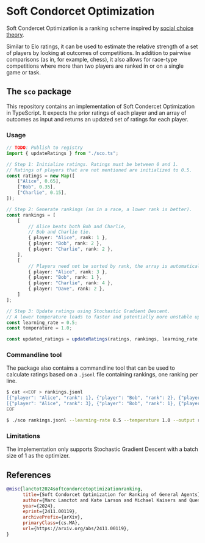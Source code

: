 # Soft Condorcet Optimization

Soft Condercet Optimization is a ranking scheme inspired by [social choice
theory](https://en.wikipedia.org/wiki/Social_choice_theory).

Similar to Elo ratings, it can be used to estimate the relative strength of a
set of players by looking at outcomes of competitions. In addition to pairwise
comparisons (as in, for example, chess), it also allows for race-type
competitions where more than two players are ranked in or on a single game or
task.


## The `sco` package

This repository contains an implementation of Soft Condercet Optimization in
TypeScript. It expects the prior ratings of each player and an array of outcomes
as input and returns an updated set of ratings for each player.


### Usage

```ts
// TODO: Publish to registry
import { updateRatings } from "./sco.ts";

// Step 1: Initialize ratings. Ratings must be between 0 and 1.
// Ratings of players that are not mentioned are initialized to 0.5.
const ratings = new Map([
    ["Alice", 0.65],
    ["Bob", 0.35],
    ["Charlie", 0.15],
]);

// Step 2: Generate rankings (as in a race, a lower rank is better).
const rankings = [
    [
        // Alice beats both Bob and Charlie,
        // Bob and Charlie tie.
        { player: "Alice", rank: 1 },
        { player: "Bob", rank: 2 },
        { player: "Charlie", rank: 2 },
    ],
    [
        // Players need not be sorted by rank, the array is automatically sorted.
        { player: "Alice", rank: 3 },
        { player: "Bob", rank: 1 },
        { player: "Charlie", rank: 4 },
        { player: "Dave", rank: 2 },
    ]
];

// Step 3: Update ratings using Stochastic Gradient Descent.
// A lower temperature leads to faster and potentially more unstable updates.
const learning_rate = 0.5;
const temperature = 1.0;

const updated_ratings = updateRatings(ratings, rankings, learning_rate, temperature);
```

### Commandline tool

The package also contains a commandline tool that can be used to calculate
ratings based on a `.jsonl` file containing rankings, one ranking per line.

```bash
$ cat <<EOF > rankings.jsonl
[{"player": "Alice", "rank": 1}, {"player": "Bob", "rank": 2}, {"player": "Charlie", "rank": 2}]
[{"player": "Alice", "rank": 3}, {"player": "Bob", "rank": 1}, {"player": "Charlie", "rank": 4}, {"player": "Dave", "rank": 2}]
EOF

$ ./sco rankings.jsonl --learning-rate 0.5 --temperature 1.0 --output ratings.json
```


### Limitations

The implementation only supports Stochastic Gradient Descent with a batch size
of 1 as the optimizer.


## References

```bibtex
@misc{lanctot2024softcondorcetoptimizationranking,
      title={Soft Condorcet Optimization for Ranking of General Agents}, 
      author={Marc Lanctot and Kate Larson and Michael Kaisers and Quentin Berthet and Ian Gemp and Manfred Diaz and Roberto-Rafael Maura-Rivero and Yoram Bachrach and Anna Koop and Doina Precup},
      year={2024},
      eprint={2411.00119},
      archivePrefix={arXiv},
      primaryClass={cs.MA},
      url={https://arxiv.org/abs/2411.00119}, 
}
```